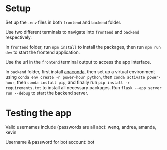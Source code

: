 # Setup
Set up the `.env` files in both `frontend` and `backend` folder.

Use two different terminals to navigate into `frontend` and `backend` respectively.

In `frontend` folder, run `npm install` to install the packages, then run `npm run dev` to start the frontend application.

Use the url in the `frontend` terminal output to access the app interface.

In `backend` folder, first install [anaconda](https://www.anaconda.com/), then set up a virtual environment using
`conda env create -n power-hour python`, then `conda activate power-hour`, then `conda install pip`, and finally run `pip install -r requirements.txt` to install all necessary packages.
Run `flask --app server run --debug` to start the backend server.

# Testing the app
Valid usernames include (passwords are all abc):
wenq, andrea, amanda, kevin

Username & password for bot account:
bot